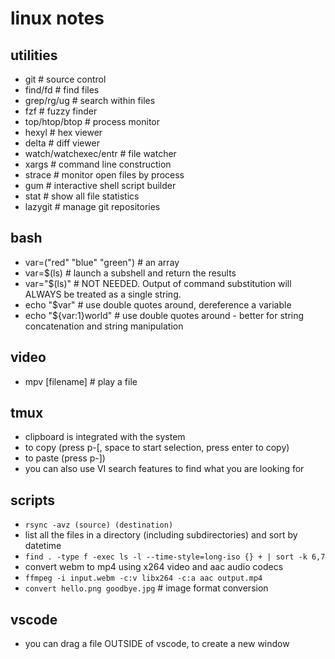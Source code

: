 # linux notes

## utilities

- git                           # source control
- find/fd                       # find files
- grep/rg/ug                    # search within files
- fzf                           # fuzzy finder
- top/htop/btop                 # process monitor
- hexyl                         # hex viewer
- delta                         # diff viewer
- watch/watchexec/entr          # file watcher
- xargs                         # command line construction
- strace                        # monitor open files by process
- gum                           # interactive shell script builder
- stat                          # show all file statistics
- lazygit                       # manage git repositories

## bash

- var=("red" "blue" "green")    # an array
- var=$(ls)                     # launch a subshell and return the results
- var="$(ls)"                   # NOT NEEDED. Output of command substitution will ALWAYS be treated as a single string.
- echo "$var"                   # use double quotes around, dereference a variable
- echo "${var:1}world"          # use double quotes around - better for string concatenation and string manipulation 

## video

- mpv [filename]                # play a file

## tmux

- clipboard is integrated with the system
- to copy (press p-[, space to start selection, press enter to copy)
- to paste (press p-])
- you can also use VI search features to find what you are looking for

## scripts

- `rsync -avz (source) (destination)`
- list all the files in a directory (including subdirectories) and sort by datetime
- `find . -type f -exec ls -l --time-style=long-iso {} + | sort -k 6,7`
- convert webm to mp4 using x264 video and aac audio codecs
- `ffmpeg -i input.webm -c:v libx264 -c:a aac output.mp4`
- `convert hello.png goodbye.jpg` # image format conversion

## vscode

- you can drag a file OUTSIDE of vscode, to create a new window

